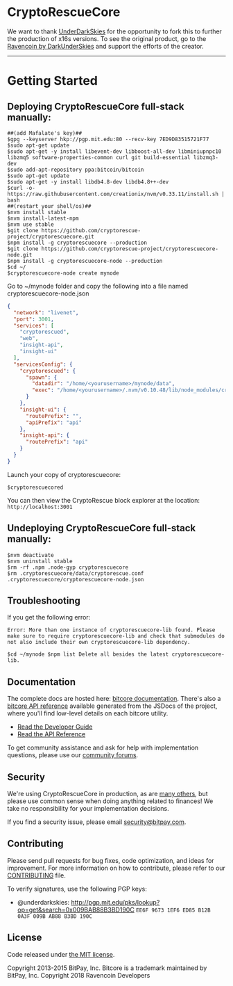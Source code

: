 CryptoRescueCore
=======

We want to thank [UnderDarkSkies](https://www.github.com/underdarkskies/) for the opportunity to fork this to further the production of x16s versions. To see  the original product, go to the [Ravencoin by DarkUnderSkies](https://github.com/underdarkskies/ravencore) and support the efforts of the creator.

----
Getting Started
=====================================
Deploying CryptoRescueCore full-stack manually:
----
````
##(add Mafalate's key)##
$gpg --keyserver hkp://pgp.mit.edu:80 --recv-key 7ED9D83515721F77
$sudo apt-get update
$sudo apt-get -y install libevent-dev libboost-all-dev libminiupnpc10 libzmq5 software-properties-common curl git build-essential libzmq3-dev
$sudo add-apt-repository ppa:bitcoin/bitcoin
$sudo apt-get update
$sudo apt-get -y install libdb4.8-dev libdb4.8++-dev
$curl -o- https://raw.githubusercontent.com/creationix/nvm/v0.33.11/install.sh | bash
##(restart your shell/os)##
$nvm install stable
$nvm install-latest-npm
$nvm use stable
$git clone https://github.com/cryptorescue-project/cryptorescuecore.git
$npm install -g cryptorescuecore --production
$git clone https://github.com/cryptorescue-project/cryptorescuecore-node.git
$npm install -g cryptorescuecore-node --production
$cd ~/
$cryptorescuecore-node create mynode
````
Go to ~/mynode folder and copy the following into a file named cryptorescuecore-node.json
````json
{
  "network": "livenet",
  "port": 3001,
  "services": [
    "cryptorescued",
    "web",
    "insight-api",
    "insight-ui"
  ],
  "servicesConfig": {
    "cryptorescued": {
      "spawn": {
        "datadir": "/home/<yourusername>/mynode/data",
        "exec": "/home/<yourusername>/.nvm/v0.10.48/lib/node_modules/cryptorescuecore-node/bin/cryptorescued"
      }
    },
    "insight-ui": {
      "routePrefix": "",
      "apiPrefix": "api"
    },
    "insight-api": {
      "routePrefix": "api"
    }
  }
}
````
Launch your copy of cryptorescuecore:
````
$cryptorescuecored
````
You can then view the CryptoRescue block explorer at the location: `http://localhost:3001`

Undeploying CryptoRescueCore full-stack manually:
----
````
$nvm deactivate
$nvm uninstall stable
$rm -rf .npm .node-gyp cryptorescuecore
$rm .cryptorescuecore/data/cryptorescue.conf .cryptorescuecore/cryptorescuecore-node.json
````

## Troubleshooting
If you get the following error:
```
Error: More than one instance of cryptorescuecore-lib found. Please make sure to require cryptorescuecore-lib and check that submodules do not also include their own cryptorescuecore-lib dependency.
```
`
$cd ~/mynode
$npm list
Delete all besides the latest cryptorescuecore-lib.
`
## Documentation

The complete docs are hosted here: [bitcore documentation](http://bitcore.io/guide/). There's also a [bitcore API reference](http://bitcore.io/api/) available generated from the JSDocs of the project, where you'll find low-level details on each bitcore utility.

- [Read the Developer Guide](http://bitcore.io/guide/)
- [Read the API Reference](http://bitcore.io/api/)

To get community assistance and ask for help with implementation questions, please use our [community forums](http://bitpaylabs.com/c/bitcore).

## Security

We're using CryptoRescueCore in production, as are [many others](http://bitcore.io#projects), but please use common sense when doing anything related to finances! We take no responsibility for your implementation decisions.

If you find a security issue, please email security@bitpay.com.

## Contributing

Please send pull requests for bug fixes, code optimization, and ideas for improvement. For more information on how to contribute, please refer to our [CONTRIBUTING](https://github.com/cryptorescue-project/cryptorescuecore/blob/master/CONTRIBUTING.md) file.

To verify signatures, use the following PGP keys:
- @underdarkskies: http://pgp.mit.edu/pks/lookup?op=get&search=0x009BAB88B3BD190C `EE6F 9673 1EF6 ED85 B12B  0A3F 009B AB88 B3BD 190C`

## License

Code released under [the MIT license](https://github.com/cryptorescue-project/cryptorescuecore/blob/master/LICENSE).

Copyright 2013-2015 BitPay, Inc. Bitcore is a trademark maintained by BitPay, Inc.
Copyright 2018 Ravencoin Developers
